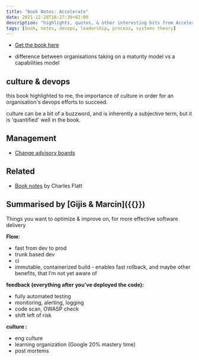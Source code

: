 ```yaml
---
title: "Book Notes: Accelerate"
date: 2021-12-28T16:27:39+02:00
description: "highlights, quotes, & other interesting bits from Accelerate"
tags: [book, notes, devops, leadership, process, systems theory]
---
```


- [Get the book here](https://www.goodreads.com/book/show/35747076-accelerate)

* difference between organisations taking on a maturity model vs a capabilities model

## culture & devops 
this book highlighted to me, the importance of culture in order for an organisation's devops efforts to succeed. 

culture can be a bit of a buzzword, and is inherently a subjective term, but it is 'quantified' well in the book. 

## Management
- [Change advisory boards](/on-change-advisory-boards)


## Related
- [Book notes](https://www.softwaremeadows.com/devops/accelerate_notes_and_quotes/) by Charles Flatt

## Summarised by [Gijis & Marcin]({{<ref ing-bank>}})
Things you want to optimize & improve on, for more effective software delivery

****Flow:****

- fast from dev to prod
- trunk based dev
- ci
- immutable, containerized build - enables fast rollback, and maybe other benefits, that I’m not yet aware of

****************feedback (everything after you’ve deployed the code):****************

- fully automated testing
- monitoring, alerting, logging
- code scan, OWASP check
- shift left of risk

************culture :************

- eng culture
- learning organization (Google 20% mastery time)
- post mortems
